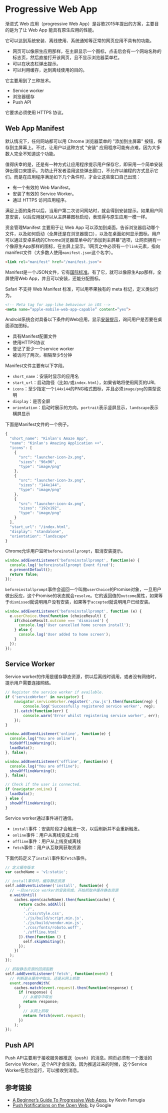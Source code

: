 # Progressive Web App

渐进式 Web 应用（progressive Web App）是谷歌2015年提出的方案，主要目的是为了让 Web App 能具有原生应用的性能。

它可以达到系统安装、离线使用、系统通知等正常的网页应用不具有的功能。

- 网页可以像原生应用那样，在主屏显示一个图标，点击后会有一个网站名称的标志页，然后直接打开该网页，且不显示浏览器菜单栏。
- 可以在状态栏弹出提示。
- 可以利用缓存，达到离线使用的目的。

它主要用到了三种技术。

- Service worker
- 浏览器缓存
- Push API

它要求必须使用 HTTPS 协议。

## Web App Manifest

默认情况下，任何网站都可以用 Chrome 浏览器菜单的 "添加到主屏幕" 按钮，保存到主屏幕上。不过，让用户以这种方式 "安装" 应用程序可能有点难，因为大多数人完全不知道这个功能。

值得庆幸的是，还是有一种方式让应用程序提示用户保存它，即采用一个简单安装弹出窗口来提示。为防止开发者滥用这些弹出窗口，不允许以编程的方式显示它们。而是在应用程序满足如下几个条件时，才会让这些窗口自己出现：

- 有一个有效的 Web Manifest。
- 安装了有效的 Service Worker。
- 通过 HTTPS 访问应用程序。

满足上面的条件以后，当用户第二次访问网站时，就会得到安装提示。如果用户同意安装，以后应用就可以从主屏幕图标启动，表现得与原生应用一模一样。

资金管理Manifest 主要用于让 Web App 可以添加到桌面，告诉浏览器启动哪个文件，以及如何启动（全屏还是在浏览器窗口），以及在桌面如何显示图标。用户可以通过安卓系统的Chrome浏览器菜单中的“添加到主屏幕”选项，让网页拥有一个像原生App那样的图标，在主屏上显示。1网页之中必须有一个`link`元素，指向manifest文件（大多数人使用`manifest.json`这个名字）。

```html
<link rel="manifest" href="/manifest.json">
```

Manifest是一个JSON文件，它有[国际标准](https://w3c.github.io/manifest/)。有了它，就可以像原生App那样，全屏使用Web App，并且可以安装，还能分配图标。

Safari 不支持 Web Manifest 标准，可以用苹果独有的 meta 标记，定义类似行为。

```html
<!-- Meta tag for app-like behaviour in iOS -->
<meta name=”apple-mobile-web-app-capable” content=”yes”>
```

Android系统会对具备以下条件的Web应用，显示[安装提示](https://developers.google.com/web/updates/2015/03/increasing-engagement-with-app-install-banners-in-chrome-for-android)，询问用户是否要在桌面添加图标。

- 具有Manifest配置文件
- 使用HTTPS协议
- 登记了至少一个service worker
- 被访问了两次，相隔至少5分钟

Manifest文件主要有以下字段。

- `short_name`：安装时显示的应用名
- `start_url`：启动路径（比如`/`或`index.html`），如果省略将使用网页的URL
- `icons`：至少指定一个`144x144`的PNG格式图标，并且必须`image/png`的类型说明
- `display`：是否全屏
- `orientation`：启动时展示的方向，`portrait`表示竖屏显示，`landscape`表示横屏显示

下面是Manifest文件的一个例子。

```javascript
{
  "short_name": "Kinlan's Amaze App",
  "name": "Kinlan's Amazing Application ++",
  "icons": [
    {
      "src": "launcher-icon-2x.png",
      "sizes": "96x96",
      "type": "image/png"
    },
    {
      "src": "launcher-icon-3x.png",
      "sizes": "144x144",
      "type": "image/png"
    },
    {
      "src": "launcher-icon-4x.png",
      "sizes": "192x192",
      "type": "image/png"
    }
  ],
  "start_url": "/index.html",
  "display": "standalone",
  "orientation": "landscape"
}
```

Chrome允许用户监听`beforeinstallprompt`，取消安装提示。

```javascript
window.addEventListener('beforeinstallprompt', function(e) {
  console.log('beforeinstallprompt Event fired');
  e.preventDefault();
  return false;
});
```

`beforeinstallprompt`事件会返回一个叫做`userChoice`的Promise对象，一旦用户做出反应，这个Promise的状态就会`resolve`。它的返回值的`outcome`属性，如果等于`dismissed`就说明用户没有安装，如果等于`accepted`就说明用户已经安装。

```javascript
window.addEventListener('beforeinstallprompt', function (e) {
  e.userChoice.then(function (choiceResult) {
    if(choiceResult.outcome === 'dismissed') {
      console.log('User cancelled home screen install');
    } else {
      console.log('User added to home screen');
    }
  });
});
```

## Service Worker

Service worker的作用是缓存静态资源，供以后离线时调用，或者没有网络时，提示用户需要连接网络。

```javascript
// Register the service worker if available.
if ('serviceWorker' in navigator) {
    navigator.serviceWorker.register('./sw.js').then(function(reg) {
        console.log('Successfully registered service worker', reg);
    }).catch(function(err) {
        console.warn('Error whilst registering service worker', err);
    });
}

window.addEventListener('online', function(e) {
  console.log("You are online");
  hideOfflineWarning();
  loadData();
}, false);

window.addEventListener('offline', function(e) {
  console.log("You are offline");
  showOfflineWarning();
}, false);

// Check if the user is connected.
if (navigator.onLine) {
  loadData();
} else {
  showOfflineWarning();
}
```

Service worker通过事件进行通信。

- `install`事件：安装阶段才会触发一次，以后刷新并不会重新触发。
- `online`事件：用户从离线变成上线
- `offline`事件：用户从上线变成离线
- `fetch`事件：用户从互联网获取资源

下面代码定义了`install`事件和`fetch`事件。

```javascript
// 定义缓存版本
var cacheName = 'v1:static';

// install事件时，缓存静态资源
self.addEventListener('install', function(e) {
  // 一旦service worker的安装完成，开始抓取并缓存静态资源
  e.waitUntil(
    caches.open(cacheName).then(function(cache) {
      return cache.addAll([
        './',
        './css/style.css',
        './js/build/script.min.js',
        './js/build/vendor.min.js',
        './css/fonts/roboto.woff',
        './offline.html'
      ]).then(function () {
        self.skipWaiting();
      });
    })
  );
});

// 抓取静态资源的回调函数
self.addEventListener('fetch', function(event) {
  // 判断是从缓存中取出，还是从网上抓取
  event.respondWith(
    caches.match(event.request).then(function(response) {
      if (response) {
        // 从缓存中取出
        return response;
      }
        // 从网上抓取
        return fetch(event.request);
      })
    );
});
```

## Push API

Push API主要用于接收服务器推送（push）的消息。网页必须有一个激活的Service Worker，这个API才会生效。因为推送过来的时候，这个Service Worker在后台运行，可以接收到消息。

## 参考链接

- [A Beginner’s Guide To Progressive Web Apps](https://www.smashingmagazine.com/2016/08/a-beginners-guide-to-progressive-web-apps/), by Kevin Farrugia
- [Push Notifications on the Open Web](https://developers.google.com/web/updates/2015/03/push-notifications-on-the-open-web), by Google

